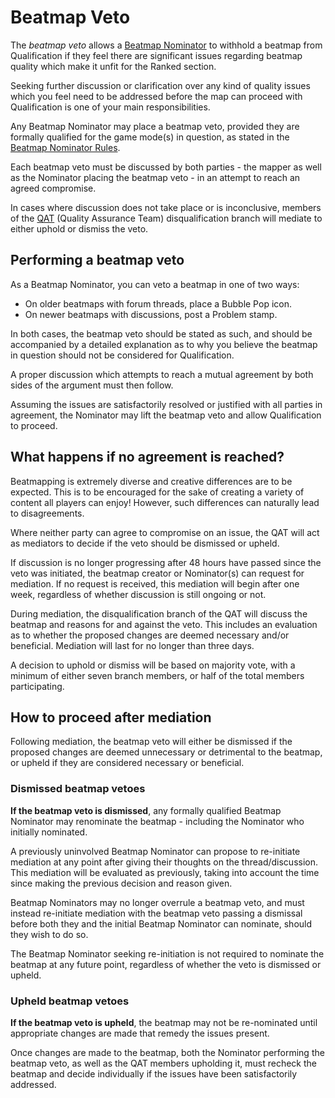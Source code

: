 # Beatmap Veto

The _beatmap veto_ allows a [Beatmap Nominator](/wiki/People/Beatmap_Nominators) to withhold a beatmap from Qualification if they feel there are significant issues regarding beatmap quality which make it unfit for the Ranked section.

Seeking further discussion or clarification over any kind of quality issues which you feel need to be addressed before the map can proceed with Qualification is one of your main responsibilities. 

Any Beatmap Nominator may place a beatmap veto, provided they are formally qualified for the game mode(s) in question, as stated in the [Beatmap Nominator Rules](/wiki/People/Beatmap_Nominators/Rules).

Each beatmap veto must be discussed by both parties - the mapper as well as the Nominator placing the beatmap veto - in an attempt to reach an agreed compromise.

In cases where discussion does not take place or is inconclusive, members of the [QAT](/wiki/People/Quality_Assurance_Team) (Quality Assurance Team) disqualification branch will mediate to either uphold or dismiss the veto.

## Performing a beatmap veto

As a Beatmap Nominator, you can veto a beatmap in one of two ways: 

* On older beatmaps with forum threads, place a Bubble Pop icon.
* On newer beatmaps with discussions, post a Problem stamp.

In both cases, the beatmap veto should be stated as such, and should be accompanied by a detailed explanation as to why you believe the beatmap in question should not be considered for Qualification.

A proper discussion which attempts to reach a mutual agreement by both sides of the argument must then follow.

Assuming the issues are satisfactorily resolved or justified with all parties in agreement, the Nominator may lift the beatmap veto and allow Qualification to proceed.

## What happens if no agreement is reached?

Beatmapping is extremely diverse and creative differences are to be expected. This is to be encouraged for the sake of creating a variety of content all players can enjoy! However, such differences can naturally lead to disagreements.

Where neither party can agree to compromise on an issue, the QAT will act as mediators to decide if the veto should be dismissed or upheld.

If discussion is no longer progressing after 48 hours have passed since the veto was initiated, the beatmap creator or Nominator(s) can request for mediation. If no request is received, this mediation will begin after one week, regardless of whether discussion is still ongoing or not.

During mediation, the disqualification branch of the QAT will discuss the beatmap and reasons for and against the veto. This includes an evaluation as to whether the proposed changes are deemed necessary and/or beneficial. Mediation will last for no longer than three days.

A decision to uphold or dismiss will be based on majority vote, with a minimum of either seven branch members, or half of the total members participating.

## How to proceed after mediation

Following mediation, the beatmap veto will either be dismissed if the proposed changes are deemed unnecessary or detrimental to the beatmap, or upheld if they are considered necessary or beneficial.

### Dismissed beatmap vetoes

**If the beatmap veto is dismissed**, any formally qualified Beatmap Nominator may renominate the beatmap - including the Nominator who initially nominated.

A previously uninvolved Beatmap Nominator can propose to re-initiate mediation at any point after giving their thoughts on the thread/discussion. This mediation will be evaluated as previously, taking into account the time since making the previous decision and reason given.

Beatmap Nominators may no longer overrule a beatmap veto, and must instead re-initiate mediation with the beatmap veto passing a dismissal before both they and the initial Beatmap Nominator can nominate, should they wish to do so.

The Beatmap Nominator seeking re-initiation is not required to nominate the beatmap at any future point, regardless of whether the veto is dismissed or upheld.

### Upheld beatmap vetoes

**If the beatmap veto is upheld**, the beatmap may not be re-nominated until appropriate changes are made that remedy the issues present. 

Once changes are made to the beatmap, both the Nominator performing the beatmap veto, as well as the QAT members upholding it, must recheck the beatmap and decide individually if the issues have been satisfactorily addressed.

